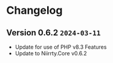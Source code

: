 # Changelog

## Version 0.6.2 `2024-03-11`

* Update for use of PHP v8.3 Features
* Update to Niirrty.Core v0.6.2